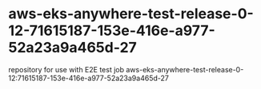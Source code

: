 # aws-eks-anywhere-test-release-0-12-71615187-153e-416e-a977-52a23a9a465d-27
repository for use with E2E test job aws-eks-anywhere-test-release-0-12:71615187-153e-416e-a977-52a23a9a465d-27

